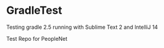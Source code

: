 # GradleTest
Testing gradle 2.5 running with Sublime Text 2 and IntelliJ 14

Test Repo for PeopleNet
